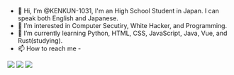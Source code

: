 - 👋 Hi, I’m @KENKUN-1031, I'm an High School Student in Japan. I can speak both English and Japanese.
- 👀 I’m interested in Computer Secutiry, White Hacker, and Programming.
- 🌱 I’m currently learning Python, HTML, CSS, JavaScript, Java, Vue, and Rust(studying).
- 📫 How to reach me - 

![](http://github-profile-summary-cards.vercel.app/api/cards/stats?username=KENKUN-1031&theme=2077)
![](http://github-profile-summary-cards.vercel.app/api/cards/most-commit-language?username=KENKUN-1031&theme=2077)
![](http://github-profile-summary-cards.vercel.app/api/cards/profile-details?username=KENKUN-1031&theme=2077)

<!---
KENKUN-1031/KENKUN-1031 is a ✨ special ✨ repository because its `README.md` (this file) appears on your GitHub profile.
You can click the Preview link to take a look at your changes.
--->
